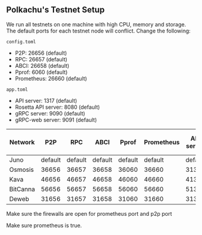 ## Polkachu's Testnet Setup

We run all testnets on one machine with high CPU, memory and storage. The default ports for each testnet node will conflict. Change the following:

`config.toml`

- P2P: 26656 (default)
- RPC: 26657 (default)
- ABCI: 26658 (default)
- Pprof: 6060 (default)
- Prometheus: 26660 (default)

`app.toml`

- API server: 1317 (default)
- Rosetta API server: 8080 (default)
- gRPC server: 9090 (default)
- gRPC-web server: 9091 (default)

| Network  | P2P     | RPC     | ABCI    | Pprof   | Prometheus | API server | Rosetta API | gRPC server | gRPC-web server |
| -------- | ------- | ------- | ------- | ------- | ---------- | ---------- | ----------- | ----------- | --------------- |
| Juno     | default | default | default | default | default    | default    | default     | default     | default         |
| Osmosis  | 36656   | 36657   | 36658   | 36060   | 36660      | 31317      | 38080       | 39090       | 39091           |
| Kava     | 46656   | 46657   | 46658   | 46060   | 46660      | 41317      | 48080       | 49090       | 49091           |
| BitCanna | 56656   | 56657   | 56658   | 56060   | 56660      | 51317      | 58080       | 59090       | 59091           |
| Deweb    | 31656   | 31657   | 31658   | 31060   | 31660      | 31317      | 31080       | 31090       | 31091           |

Make sure the firewalls are open for prometheus port and p2p port

Make sure prometheus is true.
